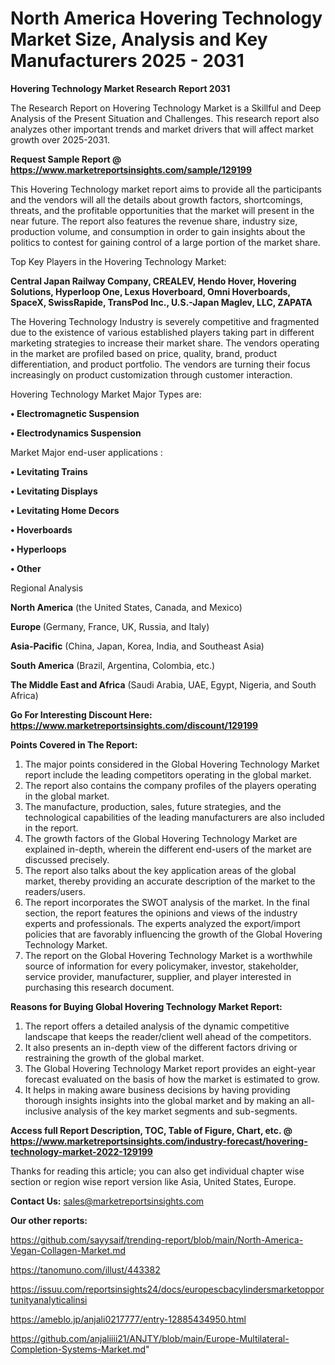 # North America Hovering Technology Market Size, Analysis and Key Manufacturers 2025 - 2031

<strong>Hovering Technology Market Research Report 2031</strong>

The Research Report on Hovering Technology Market is a Skillful and Deep Analysis of the Present Situation and Challenges. This research report also analyzes other important trends and market drivers that will affect market growth over 2025-2031.

<strong>Request Sample Report @ <a href=https://www.marketreportsinsights.com/sample/129199>https://www.marketreportsinsights.com/sample/129199</a></strong>

This Hovering Technology market report aims to provide all the participants and the vendors will all the details about growth factors, shortcomings, threats, and the profitable opportunities that the market will present in the near future. The report also features the revenue share, industry size, production volume, and consumption in order to gain insights about the politics to contest for gaining control of a large portion of the market share.

Top Key Players in the Hovering Technology Market:

<strong>Central Japan Railway Company, CREALEV, Hendo Hover, Hovering Solutions, Hyperloop One, Lexus Hoverboard, Omni Hoverboards, SpaceX, SwissRapide, TransPod Inc., U.S.-Japan Maglev, LLC, ZAPATA</strong>

The Hovering Technology Industry is severely competitive and fragmented due to the existence of various established players taking part in different marketing strategies to increase their market share. The vendors operating in the market are profiled based on price, quality, brand, product differentiation, and product portfolio. The vendors are turning their focus increasingly on product customization through customer interaction.

Hovering Technology Market Major Types are:

<strong>• Electromagnetic Suspension

• Electrodynamics Suspension</strong>

Market Major end-user applications :

<strong>• Levitating Trains

• Levitating Displays

• Levitating Home Decors

• Hoverboards

• Hyperloops

• Other</strong>

Regional Analysis

</u><strong><b>North America</b></strong> (the United States, Canada, and Mexico)

<strong><b>Europe </b></strong>(Germany, France, UK, Russia, and Italy)

<strong><b>Asia-Pacific</b></strong> (China, Japan, Korea, India, and Southeast Asia)

<strong><b>South America</b></strong> (Brazil, Argentina, Colombia, etc.)

<strong><b>The Middle East and Africa</b></strong> (Saudi Arabia, UAE, Egypt, Nigeria, and South Africa)

<strong>Go For Interesting Discount Here: <a href=https://www.marketreportsinsights.com/discount/129199>https://www.marketreportsinsights.com/discount/129199</a></strong>

<strong>Points Covered in The Report:</strong>
<ol>
  <li>The major points considered in the Global Hovering Technology Market report include the leading competitors operating in the global market.</li>
  <li>The report also contains the company profiles of the players operating in the global market.</li>
  <li>The manufacture, production, sales, future strategies, and the technological capabilities of the leading manufacturers are also included in the report.</li>
  <li>The growth factors of the Global Hovering Technology Market are explained in-depth, wherein the different end-users of the market are discussed precisely.</li>
  <li>The report also talks about the key application areas of the global market, thereby providing an accurate description of the market to the readers/users.</li>
  <li>The report incorporates the SWOT analysis of the market. In the final section, the report features the opinions and views of the industry experts and professionals. The experts analyzed the export/import policies that are favorably influencing the growth of the Global Hovering Technology Market.</li>
  <li>The report on the Global Hovering Technology Market is a worthwhile source of information for every policymaker, investor, stakeholder, service provider, manufacturer, supplier, and player interested in purchasing this research document.</li>
</ol>
<strong>Reasons for Buying Global Hovering Technology Market Report:</strong>

<ol>
  <li>The report offers a detailed analysis of the dynamic competitive landscape that keeps the reader/client well ahead of the competitors.</li>
  <li>It also presents an in-depth view of the different factors driving or restraining the growth of the global market.</li>
  <li>The Global Hovering Technology Market report provides an eight-year forecast evaluated on the basis of how the market is estimated to grow.</li>
  <li>It helps in making aware business decisions by having providing thorough insights insights into the global market and by making an all-inclusive analysis of the key market segments and sub-segments.</li>
</ol>
<strong>Access full Report Description, TOC, Table of Figure, Chart, etc. @ <a href=https://www.marketreportsinsights.com/industry-forecast/hovering-technology-market-2022-129199>https://www.marketreportsinsights.com/industry-forecast/hovering-technology-market-2022-129199</a></strong>


Thanks for reading this article; you can also get individual chapter wise section or region wise report version like Asia, United States, Europe.

<strong>Contact Us:</strong>
sales@marketreportsinsights.com

<strong>Our other reports:</strong>

<a href=https://github.com/sayysaif/trending-report/blob/main/North-America-Vegan-Collagen-Market.md>https://github.com/sayysaif/trending-report/blob/main/North-America-Vegan-Collagen-Market.md</a>

<a href=https://tanomuno.com/illust/443382>https://tanomuno.com/illust/443382</a>

<a href=https://issuu.com/reportsinsights24/docs/europescbacylindersmarketopportunityanalyticalinsi>https://issuu.com/reportsinsights24/docs/europescbacylindersmarketopportunityanalyticalinsi</a>

<a href=https://ameblo.jp/anjali0217777/entry-12885434950.html>https://ameblo.jp/anjali0217777/entry-12885434950.html</a>

<a href=https://github.com/anjaliiii21/ANJTY/blob/main/Europe-Multilateral-Completion-Systems-Market.md>https://github.com/anjaliiii21/ANJTY/blob/main/Europe-Multilateral-Completion-Systems-Market.md</a>"

